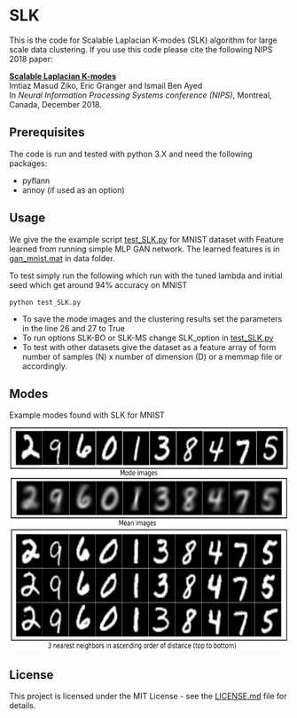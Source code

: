 # SLK

This is the code for Scalable Laplacian K-modes (SLK) algorithm for large scale data clustering. If you use this code please cite the following NIPS 2018 paper:

[**Scalable Laplacian K-modes**](https://papers.nips.cc/paper/8208-scalable-laplacian-k-modes.pdf)  
Imtiaz Masud Ziko, Eric Granger and Ismail Ben Ayed  
In *Neural Information Processing Systems conference (NIPS)*, Montreal, Canada, December 2018.

## Prerequisites

The code is run and tested with python 3.X and need the following packages:

- pyflann
- annoy (if used as an option)

## Usage

We give the the example script [test_SLK.py](test_SLK.py) for MNIST dataset with Feature learned from running simple MLP GAN network. The learned features is in [gan_mnist.mat](gan_mnist.mat) in data folder.  

To test simply run the following which run with the tuned lambda and initial seed which get around 94% accuracy on MNIST 
```
python test_SLK.py
```

- To save the mode images and the clustering results set the parameters in the line 26 and 27 to True
- To run options SLK-BO or SLK-MS change SLK_option in [test_SLK.py](test_SLK.py)
- To test with other datasets give the dataset as a feature array of form number of samples (N) x number of dimension (D) or a memmap file or accordingly.

## Modes
Example modes found with SLK for MNIST

<div align="center"><img src="data/mnist_mode_mean.png" alt="" height="400" width="500"/></div>


## License

This project is licensed under the MIT License - see the [LICENSE.md](LICENSE.md) file for details.

